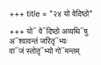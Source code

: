 +++
title = "२४ यो वेदिष्ठो"

+++
यो᳓ वे᳓दिष्ठो अव्यथि᳓षु  
अ᳓श्वावन्तं जरितृ᳓भ्यः  
वा᳓जं स्तोतृ᳓भ्यो गो᳓मन्तम्